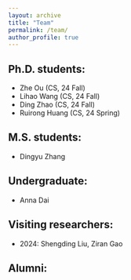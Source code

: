 ```yaml
---
layout: archive
title: "Team"
permalink: /team/
author_profile: true
---
```


## Ph.D. students:  
* Zhe Ou (CS, 24 Fall)  
* Lihao Wang (CS, 24 Fall)  
* Ding Zhao (CS, 24 Fall)  
* Ruirong Huang (CS, 24 Spring)  

## M.S. students:  
* Dingyu Zhang   

## Undergraduate:  
* Anna Dai  

## Visiting researchers:
* 2024: Shengding Liu, Ziran Gao

## Alumni: